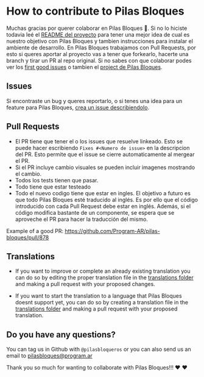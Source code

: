 # How to contribute to Pilas Bloques

Muchas gracias por querer colaborar en Pilas Bloques 🙌. Si no lo hiciste todavia leé el [README del proyecto](https://github.com/Program-AR/pilas-bloques/blob/develop/README.md) para tener una mejor idea de cual es nuestro objetivo con Pilas Bloques y tambien instrucciones para instalar el ambiente de desarrollo. 
En Pilas Bloques trabajamos con Pull Requests, por esto si queres aportar al proyecto vas a tener que forkearlo, hacerte una branch y tirar un PR al repo original.
Si no sabes con que colaborar podes ver los [first good issues](https://github.com/Program-AR/pilas-bloques/labels/good%20first%20issue) o tambien el [project de Pilas Bloques](https://github.com/orgs/Program-AR/projects/1).

## Issues

Si encontraste un bug y queres reportarlo, o si tenes una idea para un feature para Pilas Bloques, [crea un issue describiendolo](https://github.com/Program-AR/pilas-bloques/issues/new).

## Pull Requests



* El PR tiene que tener el o los issues que resuelve linkeado. Esto se puede hacer escribiendo `Fixes #<Numero de issue>` en la descripcion del PR. Esto permite que el issue se cierre automaticamente al mergear el PR.
* Si el PR incluye cambio visuales se pueden incluir imagenes mostrando el cambio.
* Todos los tests tienen que pasar.
* Todo tiene que estar testeado
* Todo el nuevo codigo tiene que estar en ingles. El objetivo a futuro es que todo Pilas Bloques esté traducido al inglés. Es por ello que el código introducido con cada Pull Request debe estar en inglés. Además, si el código modifica bastante de un componente, se espera que se aproveche el PR para hacer la traducción del mismo.

Example of a good PR: https://github.com/Program-AR/pilas-bloques/pull/878


## Translations

* If you want to improve or complete an already existing translation you can do so by editing the proper translation file in the [translations folder](https://github.com/Program-AR/pilas-bloques/tree/develop/translations) and making a pull request with your proposed changes.

* If you want to start the translation to a language that Pilas Bloques doesnt support yet, you can do so by creating a translation file in the [translations folder](https://github.com/Program-AR/pilas-bloques/tree/develop/translations) and making a pull request with your proposed translation.

## Do you have any questions?
You can tag us in Github with `@pilasbloqueros` or you can also send us an email to pilasbloques@program.ar


Thank you so much for wanting to collaborate with Pilas Bloques!!! :heart: :heart:
